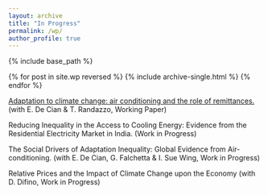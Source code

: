 ```yaml
---
layout: archive
title: "In Progress"
permalink: /wp/
author_profile: true
---
```


{% include base_path %}

{% for post in site.wp reversed %}
  {% include archive-single.html %}
{% endfor %}

[Adaptation to climate change: air conditioning and the role of remittances.](https://fpavanello.github.io/files/Randazzo_et_al_WP.pdf) (with E. De Cian & T. Randazzo, Working Paper)

Reducing Inequality in the Access to Cooling Energy: Evidence from the Residential Electricity Market in India. (Work in Progress)

The Social Drivers of Adaptation Inequality: Global Evidence from Air-conditioning. (with E. De Cian, G. Falchetta & I. Sue Wing, Work in Progress)

Relative Prices and the Impact of Climate Change upon the Economy (with D. Difino, Work in Progress)
